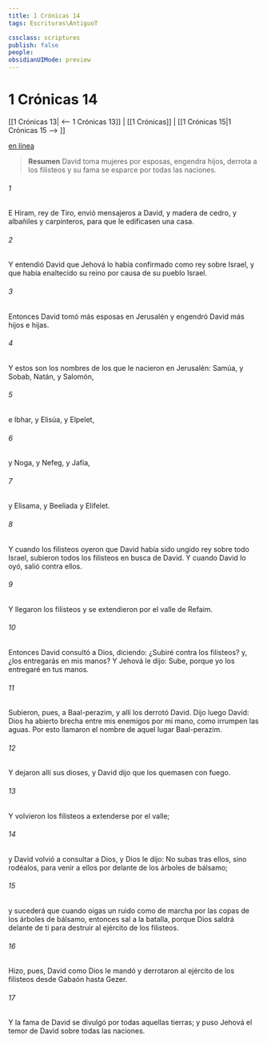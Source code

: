 ```yaml
---
title: 1 Crónicas 14
tags: Escrituras\AntiguoT

cssclass: scriptures
publish: false
people:
obsidianUIMode: preview
---
```


# 1 Crónicas 14
[[1 Crónicas 13| <-- 1 Crónicas 13]] | [[1 Crónicas]] | [[1 Crónicas 15|1 Crónicas 15 --> ]]

[en línea](https://churchofjesuschrist.org/study/scriptures/ot/1-chr/14?lang=spa)

> __Resumen__
David toma mujeres por esposas, engendra hijos, derrota a los filisteos y su fama se esparce por todas las naciones.

###### 1 
E Hiram, rey de Tiro, envió mensajeros a David, y madera de cedro, y albañiles y carpinteros, para que le edificasen una casa.

###### 2 
Y entendió David que Jehová lo había confirmado como rey sobre Israel, y que había enaltecido su reino por causa de su pueblo Israel.

###### 3 
Entonces David tomó más esposas en Jerusalén y engendró David más hijos e hijas.

###### 4 
Y estos son los nombres de los que le nacieron en Jerusalén: Samúa, y Sobab, Natán, y Salomón,

###### 5 
e Ibhar, y Elisúa, y Elpelet,

###### 6 
y Noga, y Nefeg, y Jafía,

###### 7 
y Elisama, y Beeliada y Elifelet.

###### 8 
Y cuando los filisteos oyeron que David había sido ungido rey sobre todo Israel, subieron todos los filisteos en busca de David. Y cuando David lo oyó, salió contra ellos.

###### 9 
Y llegaron los filisteos y se extendieron por el valle de Refaim.

###### 10 
Entonces David consultó a Dios, diciendo: ¿Subiré contra los filisteos? y, ¿los entregarás en mis manos? Y Jehová le dijo: Sube, porque yo los entregaré en tus manos.

###### 11 
Subieron, pues, a Baal-perazim, y allí los derrotó David. Dijo luego David: Dios ha abierto brecha entre mis enemigos por mi mano, como irrumpen las aguas. Por esto llamaron el nombre de aquel lugar Baal-perazim.

###### 12 
Y dejaron allí sus dioses, y David dijo que los quemasen con fuego.

###### 13 
Y volvieron los filisteos a extenderse por el valle;

###### 14 
y David volvió a consultar a Dios, y Dios le dijo: No subas tras ellos, sino rodéalos, para venir a ellos por delante de los árboles de bálsamo;

###### 15 
y sucederá que cuando oigas un ruido como de marcha por las copas de los árboles de bálsamo, entonces sal a la batalla, porque Dios saldrá delante de ti para destruir al ejército de los filisteos.

###### 16 
Hizo, pues, David como Dios le mandó y derrotaron al ejército de los filisteos desde Gabaón hasta Gezer.

###### 17 
Y la fama de David se divulgó por todas aquellas tierras; y puso Jehová el temor de David sobre todas las naciones.

